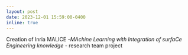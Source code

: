 ```yaml
---
layout: post
date: 2023-12-01 15:59:00-0400
inline: true
---
```


Creation of Inria MALICE -<em>MAchine Learning with Integration of surfaCe Engineering knowledge</em> - research team project
